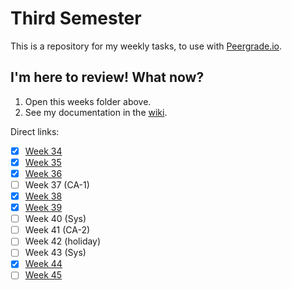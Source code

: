 # Third Semester

This is a repository for my weekly tasks, to use with [Peergrade.io](https://www.peergrade.io).

## I'm here to review! What now?
1. Open this weeks folder above. 
2. See my documentation in the [wiki](https://github.com/Runi-VN/3rdsemester/wiki/).

Direct links:

- [x] [Week 34](https://github.com/Runi-VN/3rdsemester/wiki/Week-34)
- [x] [Week 35](https://github.com/Runi-VN/3rdsemester/wiki/Week-35)
- [x] [Week 36](https://github.com/Runi-VN/3rdsemester/wiki/Week-36) 
- [ ] Week 37 (CA-1)  
- [x] [Week 38](https://github.com/Runi-VN/3rdsemester/wiki/Week-38)
- [x] [Week 39](https://github.com/Runi-VN/3rdsemester/wiki/Week-39)
- [ ] Week 40 (Sys)
- [ ] Week 41 (CA-2)
- [ ] Week 42 (holiday)
- [ ] Week 43 (Sys)
- [x] [Week 44](https://github.com/Runi-VN/3rdsemester/wiki/Week-44)
- [ ] [Week 45](https://github.com/Runi-VN/3rdsemester/wiki/Week-45)
